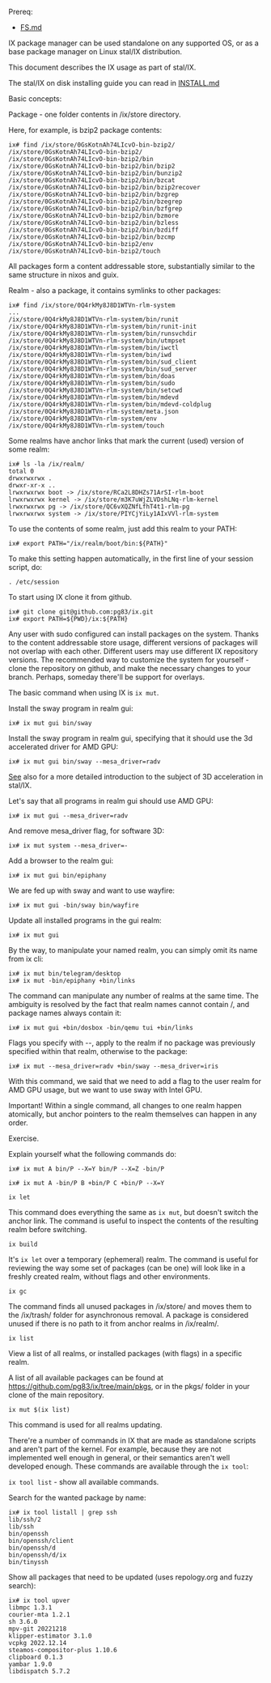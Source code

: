 Prereq:
 * [FS.md](FS.md)

IX package manager can be used standalone on any supported OS, or as a base package manager on Linux stal/IX distribution.

This document describes the IX usage as part of stal/IX.

The stal/IX on disk installing guide you can read in [INSTALL.md](INSTALL.md)

Basic concepts:

Package - one folder contents in /ix/store directory.

Here, for example, is bzip2 package contents:

```
ix# find /ix/store/0GsKotnAh74LIcvO-bin-bzip2/
/ix/store/0GsKotnAh74LIcvO-bin-bzip2/
/ix/store/0GsKotnAh74LIcvO-bin-bzip2/bin
/ix/store/0GsKotnAh74LIcvO-bin-bzip2/bin/bzip2
/ix/store/0GsKotnAh74LIcvO-bin-bzip2/bin/bunzip2
/ix/store/0GsKotnAh74LIcvO-bin-bzip2/bin/bzcat
/ix/store/0GsKotnAh74LIcvO-bin-bzip2/bin/bzip2recover
/ix/store/0GsKotnAh74LIcvO-bin-bzip2/bin/bzgrep
/ix/store/0GsKotnAh74LIcvO-bin-bzip2/bin/bzegrep
/ix/store/0GsKotnAh74LIcvO-bin-bzip2/bin/bzfgrep
/ix/store/0GsKotnAh74LIcvO-bin-bzip2/bin/bzmore
/ix/store/0GsKotnAh74LIcvO-bin-bzip2/bin/bzless
/ix/store/0GsKotnAh74LIcvO-bin-bzip2/bin/bzdiff
/ix/store/0GsKotnAh74LIcvO-bin-bzip2/bin/bzcmp
/ix/store/0GsKotnAh74LIcvO-bin-bzip2/env
/ix/store/0GsKotnAh74LIcvO-bin-bzip2/touch
```

All packages form a content addressable store, substantially similar to the same structure in nixos and guix.

Realm - also a package, it contains symlinks to other packages:

```
ix# find /ix/store/0Q4rkMy8J8D1WTVn-rlm-system
...
/ix/store/0Q4rkMy8J8D1WTVn-rlm-system/bin/runit
/ix/store/0Q4rkMy8J8D1WTVn-rlm-system/bin/runit-init
/ix/store/0Q4rkMy8J8D1WTVn-rlm-system/bin/runsvchdir
/ix/store/0Q4rkMy8J8D1WTVn-rlm-system/bin/utmpset
/ix/store/0Q4rkMy8J8D1WTVn-rlm-system/bin/iwctl
/ix/store/0Q4rkMy8J8D1WTVn-rlm-system/bin/iwd
/ix/store/0Q4rkMy8J8D1WTVn-rlm-system/bin/sud_client
/ix/store/0Q4rkMy8J8D1WTVn-rlm-system/bin/sud_server
/ix/store/0Q4rkMy8J8D1WTVn-rlm-system/bin/doas
/ix/store/0Q4rkMy8J8D1WTVn-rlm-system/bin/sudo
/ix/store/0Q4rkMy8J8D1WTVn-rlm-system/bin/setcwd
/ix/store/0Q4rkMy8J8D1WTVn-rlm-system/bin/mdevd
/ix/store/0Q4rkMy8J8D1WTVn-rlm-system/bin/mdevd-coldplug
/ix/store/0Q4rkMy8J8D1WTVn-rlm-system/meta.json
/ix/store/0Q4rkMy8J8D1WTVn-rlm-system/env
/ix/store/0Q4rkMy8J8D1WTVn-rlm-system/touch
```

Some realms have anchor links that mark the current (used) version of some realm:

```
ix# ls -la /ix/realm/
total 0
drwxrwxrwx .
drwxr-xr-x ..
lrwxrwxrwx boot -> /ix/store/RCa2L8DHZs71ArSI-rlm-boot
lrwxrwxrwx kernel -> /ix/store/m3K7uWjZLVDshLNq-rlm-kernel
lrwxrwxrwx pg -> /ix/store/QC6vXQZNfLfhT4t1-rlm-pg
lrwxrwxrwx system -> /ix/store/PIYCjYiLy1AIxVVl-rlm-system
```

To use the contents of some realm, just add this realm to your PATH:

```
ix# export PATH="/ix/realm/boot/bin:${PATH}"
```

To make this setting happen automatically, in the first line of your session script, do:

```
. /etc/session
```

To start using IX clone it from github.

```
ix# git clone git@github.com:pg83/ix.git
ix# export PATH=${PWD}/ix:${PATH}
```

Any user with sudo configured can install packages on the system. Thanks to the content addressable store usage, different versions of packages will not overlap with each other. Different users may use different IX repository versions. The recommended way to customize the system for yourself - clone the repository on github, and make the necessary changes to your branch. Perhaps, someday there'll be support for overlays.

The basic command when using IX is `ix mut`.

Install the sway program in realm gui:

```
ix# ix mut gui bin/sway
```

Install the sway program in realm gui, specifying that it should use the 3d accelerated driver for AMD GPU:

```
ix# ix mut gui bin/sway --mesa_driver=radv
```

[See](ACCEL.md) also for a more detailed introduction to the subject of 3D acceleration in stal/IX.

Let's say that all programs in realm gui should use AMD GPU:

```
ix# ix mut gui --mesa_driver=radv
```

And remove mesa_driver flag, for software 3D:

```
ix# ix mut system --mesa_driver=-
```

Add a browser to the realm gui:

```
ix# ix mut gui bin/epiphany
```

We are fed up with sway and want to use wayfire:

```
ix# ix mut gui -bin/sway bin/wayfire
```

Update all installed programs in the gui realm:

```
ix# ix mut gui
```

By the way, to manipulate your named realm, you can simply omit its name from ix cli:

```
ix# ix mut bin/telegram/desktop
ix# ix mut -bin/epiphany +bin/links
```

The command can manipulate any number of realms at the same time. The ambiguity is resolved by the fact that realm names cannot contain /, and package names always contain it:

```
ix# ix mut gui +bin/dosbox -bin/qemu tui +bin/links
```

Flags you specify with --, apply to the realm if no package was previously specified within that realm, otherwise to the package:

```
ix# ix mut --mesa_driver=radv +bin/sway --mesa_driver=iris
```

With this command, we said that we need to add a flag to the user realm for AMD GPU usage, but we want to use sway with Intel GPU.

Important! Within a single command, all changes to one realm happen atomically, but anchor pointers to the realm themselves can happen in any order.

Exercise.

Explain yourself what the following commands do:

```
ix# ix mut A bin/P --X=Y bin/P --X=Z -bin/P
```

```
ix# ix mut A -bin/P B +bin/P C +bin/P --X=Y
```

`ix let`

This command does everything the same as `ix mut`, but doesn't switch the anchor link. The command is useful to inspect the contents of the resulting realm before switching.

`ix build`

It's `ix let` over a temporary (ephemeral) realm. The command is useful for reviewing the way some set of packages (can be one) will look like in a freshly created realm, without flags and other environments.

`ix gc`

The command finds all unused packages in /ix/store/ and moves them to the /ix/trash/ folder for asynchronous removal. A package is considered unused if there is no path to it from anchor realms in /ix/realm/.

`ix list`

View a list of all realms, or installed packages (with flags) in a specific realm.

A list of all available packages can be found at https://github.com/pg83/ix/tree/main/pkgs, or in the pkgs/ folder in your clone of the main repository.

`ix mut $(ix list)`

This command is used for all realms updating.

There're a number of commands in IX that are made as standalone scripts and aren't part of the kernel. For example, because they are not implemented well enough in general, or their semantics aren't well developed enough. These commands are available through the `ix tool`:

`ix tool list` - show all available commands.

Search for the wanted package by name:

```
ix# ix tool listall | grep ssh
lib/ssh/2
lib/ssh
bin/openssh
bin/openssh/client
bin/openssh/d
bin/openssh/d/ix
bin/tinyssh
```

Show all packages that need to be updated (uses repology.org and fuzzy search):

```
ix# ix tool upver
libmpc 1.3.1
courier-mta 1.2.1
sh 3.6.0
mpv-git 20221218
klipper-estimator 3.1.0
vcpkg 2022.12.14
steamos-compositor-plus 1.10.6
clipboard 0.1.3
yambar 1.9.0
libdispatch 5.7.2
```
